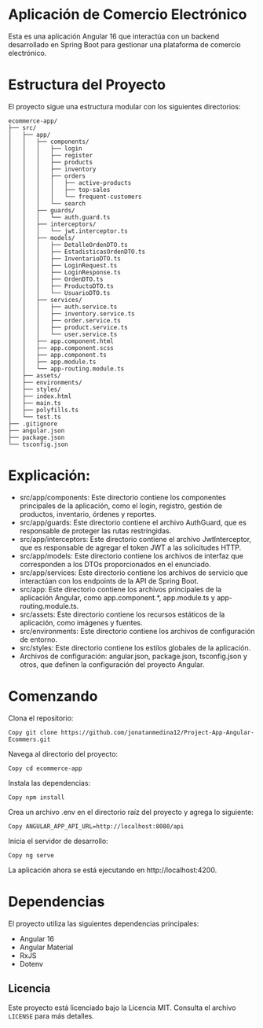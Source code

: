 # Aplicación de Comercio Electrónico
Esta es una aplicación Angular 16 que interactúa con un backend desarrollado en Spring Boot para gestionar una plataforma de comercio electrónico.
# Estructura del Proyecto
El proyecto sigue una estructura modular con los siguientes directorios:
 ```
ecommerce-app/
├── src/
│   ├── app/
│   │   ├── components/
│   │   │   ├── login
│   │   │   ├── register
│   │   │   ├── products
│   │   │   ├── inventory
│   │   │   ├── orders
│   │   │   │   ├── active-products
│   │   │   │   ├── top-sales
│   │   │   │   └── frequent-customers
│   │   │   └── search
│   │   ├── guards/
│   │   │   └── auth.guard.ts
│   │   ├── interceptors/
│   │   │   └── jwt.interceptor.ts
│   │   ├── models/
│   │   │   ├── DetalleOrdenDTO.ts
│   │   │   ├── EstadisticasOrdenDTO.ts
│   │   │   ├── InventarioDTO.ts
│   │   │   ├── LoginRequest.ts
│   │   │   ├── LoginResponse.ts
│   │   │   ├── OrdenDTO.ts
│   │   │   ├── ProductoDTO.ts
│   │   │   └── UsuarioDTO.ts
│   │   ├── services/
│   │   │   ├── auth.service.ts
│   │   │   ├── inventory.service.ts
│   │   │   ├── order.service.ts
│   │   │   ├── product.service.ts
│   │   │   └── user.service.ts
│   │   ├── app.component.html
│   │   ├── app.component.scss
│   │   ├── app.component.ts
│   │   ├── app.module.ts
│   │   └── app-routing.module.ts
│   ├── assets/
│   ├── environments/
│   ├── styles/
│   ├── index.html
│   ├── main.ts
│   ├── polyfills.ts
│   └── test.ts
├── .gitignore
├── angular.json
├── package.json
└── tsconfig.json
 ```
# Explicación:

- src/app/components: Este directorio contiene los componentes principales de la aplicación, como el login, registro, gestión de productos, inventario, órdenes y reportes.
- src/app/guards: Este directorio contiene el archivo AuthGuard, que es responsable de proteger las rutas restringidas.
- src/app/interceptors: Este directorio contiene el archivo JwtInterceptor, que es responsable de agregar el token JWT a las solicitudes HTTP.
- src/app/models: Este directorio contiene los archivos de interfaz que corresponden a los DTOs proporcionados en el enunciado.
- src/app/services: Este directorio contiene los archivos de servicio que interactúan con los endpoints de la API de Spring Boot.
- src/app: Este directorio contiene los archivos principales de la aplicación Angular, como app.component.*, app.module.ts y app-routing.module.ts.
- src/assets: Este directorio contiene los recursos estáticos de la aplicación, como imágenes y fuentes.
- src/environments: Este directorio contiene los archivos de configuración de entorno.
- src/styles: Este directorio contiene los estilos globales de la aplicación.
- Archivos de configuración: angular.json, package.json, tsconfig.json y otros, que definen la configuración del proyecto Angular.
# Comenzando

Clona el repositorio:
 ```
Copy git clone https://github.com/jonatanmedina12/Project-App-Angular-Ecommers.git
 ```
Navega al directorio del proyecto:
 ```
Copy cd ecommerce-app
 ```
Instala las dependencias:
 ```
Copy npm install
 ```
Crea un archivo .env en el directorio raíz del proyecto y agrega lo siguiente:
 ```
Copy ANGULAR_APP_API_URL=http://localhost:8080/api
 ```
Inicia el servidor de desarrollo:
 ```
Copy ng serve
 ```
La aplicación ahora se está ejecutando en http://localhost:4200.

# Dependencias
El proyecto utiliza las siguientes dependencias principales:

- Angular 16
- Angular Material
- RxJS
- Dotenv
## Licencia

Este proyecto está licenciado bajo la Licencia MIT. Consulta el archivo `LICENSE` para más detalles.